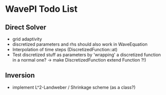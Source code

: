 # WavePI Todo List

## Direct Solver

* grid adaptivity
* discretized parameters and rhs should also work in WaveEquation
* Interpolation of time steps (DiscretizedFunction::at)
* Test discretized stuff as parameters by 'wrapping' a discretized function in a normal one? -> make DiscretizedFunction extend Function ?!)
## Inversion

* implement L^2-Landweber / Shrinkage scheme (as  a class?) 
